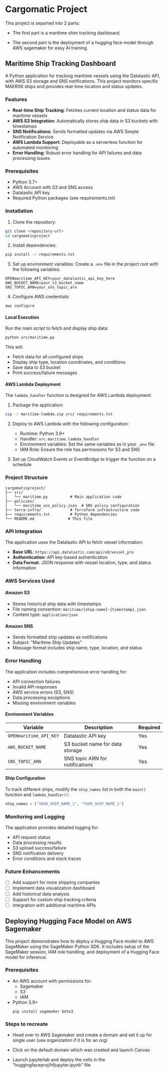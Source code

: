 # Cargomatic Project
This project is separted into 2 parts:

- The first part is a maritime shim tracking dashboard.

- The second part is the deployment of a hugging face model through AWS sagemaker for easy AI training.

## Maritime Ship Tracking Dashboard

A Python application for tracking maritime vessels using the Datalastic API, with AWS S3 storage and SNS notifications. This project monitors specific MAERSK ships and provides real-time location and status updates.

### Features

- **Real-time Ship Tracking**: Fetches current location and status data for maritime vessels
- **AWS S3 Integration**: Automatically stores ship data in S3 buckets with timestamps
- **SNS Notifications**: Sends formatted updates via AWS Simple Notification Service
- **AWS Lambda Support**: Deployable as a serverless function for automated monitoring
- **Error Handling**: Robust error handling for API failures and data processing issues

### Prerequisites

- Python 3.7+
- AWS Account with S3 and SNS access
- Datalastic API key
- Required Python packages (see requirements.txt)

### Installation

1. Clone the repository:
```bash
git clone <repository-url>
cd cargomaticproject
```

2. Install dependencies:
```bash
pip install -r requirements.txt
```

3. Set up environment variables:
Create a `.env` file in the project root with the following variables:
```env
OPENmaritime_API_KEY=your_datalastic_api_key_here
AWS_BUCKET_NAME=your_s3_bucket_name
SNS_TOPIC_ARN=your_sns_topic_arn
```

4. Configure AWS credentials:
```bash
aws configure
```


#### Local Execution

Run the main script to fetch and display ship data:

```bash
python src/maritime.py
```

This will:
- Fetch data for all configured ships
- Display ship type, location coordinates, and conditions
- Save data to S3 bucket
- Print success/failure messages

#### AWS Lambda Deployment

The `lambda_handler` function is designed for AWS Lambda deployment:

1. Package the application:
```bash
zip -r maritime-lambda.zip src/ requirements.txt
```

2. Deploy to AWS Lambda with the following configuration:
   - Runtime: Python 3.9+
   - Handler: `src.maritime.lambda_handler`
   - Environment variables: Set the same variables as in your `.env` file
   - IAM Role: Ensure the role has permissions for S3 and SNS

3. Set up CloudWatch Events or EventBridge to trigger the function on a schedule

### Project Structure

```
cargomaticproject/
├── src/
│   └── maritime.py          # Main application code
├── policies/
│   └── maritime_sns_policy.json  # SNS policy configuration
├── terra-infra/             # Terraform infrastructure code
├── requirements.txt         # Python dependencies
└── README.md               # This file
```

### API Integration

The application uses the Datalastic API to fetch vessel information:

- **Base URL**: `https://api.datalastic.com/api/v0/vessel_pro`
- **Authentication**: API key-based authentication
- **Data Format**: JSON response with vessel location, type, and status information

### AWS Services Used

#### Amazon S3
- Stores historical ship data with timestamps
- File naming convention: `maritime/{ship-name}-{timestamp}.json`
- Content type: `application/json`

#### Amazon SNS
- Sends formatted ship updates as notifications
- Subject: "Maritime Ship Updates"
- Message format includes ship name, type, location, and status


### Error Handling

The application includes comprehensive error handling for:
- API connection failures
- Invalid API responses
- AWS service errors (S3, SNS)
- Data processing exceptions
- Missing environment variables


#### Environment Variables

| Variable | Description | Required |
|----------|-------------|----------|
| `OPENmaritime_API_KEY` | Datalastic API key | Yes |
| `AWS_BUCKET_NAME` | S3 bucket name for data storage | Yes |
| `SNS_TOPIC_ARN` | SNS topic ARN for notifications | Yes |

#### Ship Configuration

To track different ships, modify the `ship_names` list in both the `main()` function and `lambda_handler()`:

```python
ship_names = ["YOUR_SHIP_NAME_1", "YOUR_SHIP_NAME_2"]
```

### Monitoring and Logging

The application provides detailed logging for:
- API request status
- Data processing results
- S3 upload success/failure
- SNS notification delivery
- Error conditions and stack traces




### Future Enhancements

- [ ] Add support for more shipping companies
- [ ] Implement data visualization dashboard
- [ ] Add historical data analysis
- [ ] Support for custom ship tracking criteria
- [ ] Integration with additional maritime APIs

## Deploying Hugging Face Model on AWS Sagemaker

This project demonstrates how to deploy a Hugging Face model to AWS SageMaker using the SageMaker Python SDK. It includes setup of the SageMaker session, IAM role handling, and deployment of a Hugging Face model for inference.

### Prerequisites
- An AWS account with permissions for:
    - Sagemaker
    - S3
    - IAM
- Python 3.9+
    ```
    pip install sagemaker boto3
    ```

### Steps to recreate

- Head over to AWS Sagemaker and create a domain and set it up for single user (use organization if it is for an org)
    
- Click on the default domain which was created and launch Canvas

- Launch jupyterlab and deploy the cells in the "huggingfaceproj/hfjupyter.ipynb" file